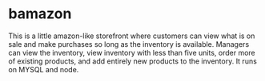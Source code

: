 # bamazon
This is a little amazon-like storefront where customers can view what is on sale and make purchases so long as the inventory is available. Managers can view the inventory, view inventory with less than five units, order more of existing products, and add entirely new products to the inventory. It runs on MYSQL and node.